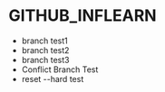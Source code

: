 # GITHUB_INFLEARN
- branch test1
- branch test2
- branch test3
- Conflict Branch Test
- reset --hard test

